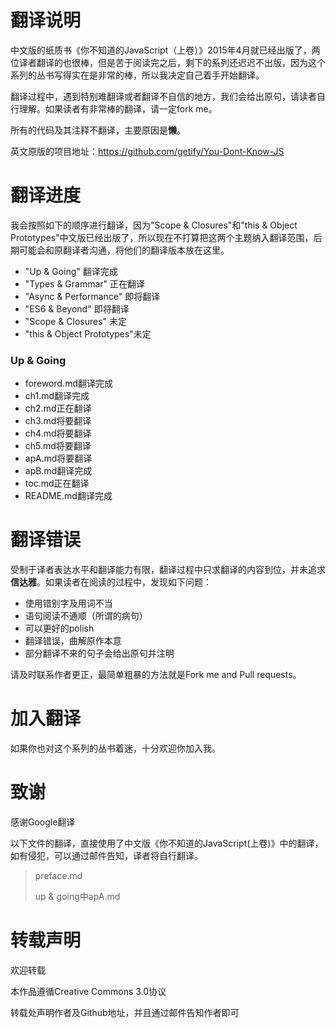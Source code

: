 # 翻译说明

中文版的纸质书《你不知道的JavaScript（上卷）》2015年4月就已经出版了，两位译者翻译的也很棒，但是苦于阅读完之后，剩下的系列还迟迟不出版，因为这个系列的丛书写得实在是非常的棒，所以我决定自己着手开始翻译。

翻译过程中，遇到特别难翻译或者翻译不自信的地方，我们会给出原句，请读者自行理解。如果读者有非常棒的翻译，请一定fork me。

所有的代码及其注释不翻译，主要原因是**懒**。

英文原版的项目地址：https://github.com/getify/You-Dont-Know-JS

# 翻译进度

我会按照如下的顺序进行翻译，因为"Scope & Closures"和"this & Object Prototypes"中文版已经出版了，所以现在不打算把这两个主题纳入翻译范围，后期可能会和原翻译者沟通，将他们的翻译版本放在这里。

- "Up & Going"     翻译完成
- "Types & Grammar"   正在翻译
- "Async & Performance" 即将翻译
- "ES6 & Beyond"        即将翻译
- "Scope & Closures"    未定
- "this & Object Prototypes"未定

### Up & Going

* foreword.md翻译完成
* ch1.md翻译完成
* ch2.md正在翻译
* ch3.md将要翻译
* ch4.md将要翻译
* ch5.md将要翻译
* apA.md将要翻译
* apB.md翻译完成
* toc.md正在翻译
* README.md翻译完成


# 翻译错误

受制于译者表达水平和翻译能力有限，翻译过程中只求翻译的内容到位，并未追求**信达雅**。如果读者在阅读的过程中，发现如下问题：

* 使用错别字及用词不当
* 语句阅读不通顺（所谓的病句）
* 可以更好的polish
* 翻译错误，曲解原作本意
* 部分翻译不来的句子会给出原句并注明

请及时联系作者更正，最简单粗暴的方法就是Fork me and Pull requests。

# 加入翻译

如果你也对这个系列的丛书着迷，十分欢迎你加入我。

# 致谢

感谢Google翻译

以下文件的翻译，直接使用了中文版《你不知道的JavaScript(上卷)》中的翻译，如有侵犯，可以通过邮件告知，译者将自行翻译。

> preface.md
>
> up & going中apA.md

# 转载声明

欢迎转载

本作品遵循Creative Commons 3.0协议

转载处声明作者及Github地址，并且通过邮件告知作者即可







